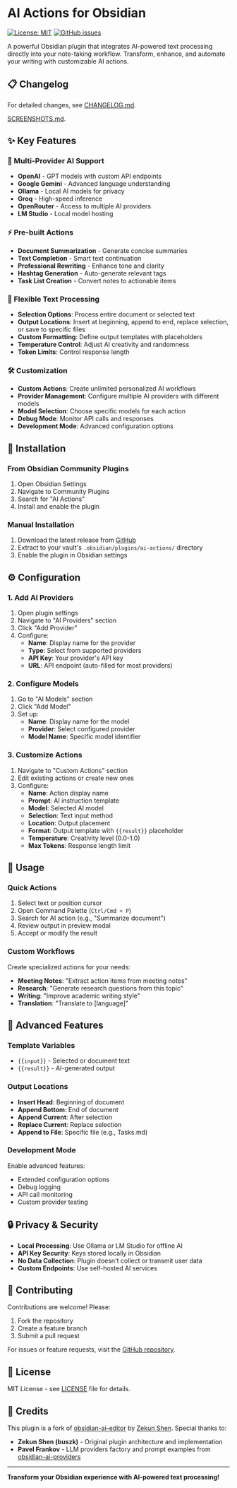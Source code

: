# AI Actions for Obsidian

[![License: MIT](https://img.shields.io/badge/License-MIT-yellow.svg)](https://opensource.org/licenses/MIT)
[![GitHub issues](https://img.shields.io/github/issues/ivan-mezentsev/obsidian-ai-actions.svg)](https://github.com/ivan-mezentsev/obsidian-ai-actions/issues)

A powerful Obsidian plugin that integrates AI-powered text processing directly into your note-taking workflow. Transform, enhance, and automate your writing with customizable AI actions.

## 📋 Changelog
For detailed changes, see [CHANGELOG.md](CHANGELOG.md).

[SCREENSHOTS.md](docs/SCREENSHOTS.md).

## ✨ Key Features

### 🤖 Multi-Provider AI Support
- **OpenAI** - GPT models with custom API endpoints
- **Google Gemini** - Advanced language understanding
- **Ollama** - Local AI models for privacy
- **Groq** - High-speed inference
- **OpenRouter** - Access to multiple AI providers
- **LM Studio** - Local model hosting

### ⚡ Pre-built Actions
- **Document Summarization** - Generate concise summaries
- **Text Completion** - Smart text continuation
- **Professional Rewriting** - Enhance tone and clarity
- **Hashtag Generation** - Auto-generate relevant tags
- **Task List Creation** - Convert notes to actionable items

### 🎯 Flexible Text Processing
- **Selection Options**: Process entire document or selected text
- **Output Locations**: Insert at beginning, append to end, replace selection, or save to specific files
- **Custom Formatting**: Define output templates with placeholders
- **Temperature Control**: Adjust AI creativity and randomness
- **Token Limits**: Control response length

### 🛠️ Customization
- **Custom Actions**: Create unlimited personalized AI workflows
- **Provider Management**: Configure multiple AI providers with different models
- **Model Selection**: Choose specific models for each action
- **Debug Mode**: Monitor API calls and responses
- **Development Mode**: Advanced configuration options

## 🚀 Installation

### From Obsidian Community Plugins
1. Open Obsidian Settings
2. Navigate to Community Plugins
3. Search for "AI Actions"
4. Install and enable the plugin

### Manual Installation
1. Download the latest release from [GitHub](https://github.com/ivan-mezentsev/obsidian-ai-actions/releases)
2. Extract to your vault's `.obsidian/plugins/ai-actions/` directory
3. Enable the plugin in Obsidian settings

## ⚙️ Configuration

### 1. Add AI Providers
1. Open plugin settings
2. Navigate to "AI Providers" section
3. Click "Add Provider"
4. Configure:
   - **Name**: Display name for the provider
   - **Type**: Select from supported providers
   - **API Key**: Your provider's API key
   - **URL**: API endpoint (auto-filled for most providers)

### 2. Configure Models
1. Go to "AI Models" section
2. Click "Add Model"
3. Set up:
   - **Name**: Display name for the model
   - **Provider**: Select configured provider
   - **Model Name**: Specific model identifier

### 3. Customize Actions
1. Navigate to "Custom Actions" section
2. Edit existing actions or create new ones
3. Configure:
   - **Name**: Action display name
   - **Prompt**: AI instruction template
   - **Model**: Selected AI model
   - **Selection**: Text input method
   - **Location**: Output placement
   - **Format**: Output template with `{{result}}` placeholder
   - **Temperature**: Creativity level (0.0-1.0)
   - **Max Tokens**: Response length limit

## 📝 Usage

### Quick Actions
1. Select text or position cursor
2. Open Command Palette (`Ctrl/Cmd + P`)
3. Search for AI action (e.g., "Summarize document")
4. Review output in preview modal
5. Accept or modify the result

### Custom Workflows
Create specialized actions for your needs:
- **Meeting Notes**: "Extract action items from meeting notes"
- **Research**: "Generate research questions from this topic"
- **Writing**: "Improve academic writing style"
- **Translation**: "Translate to [language]"

## 🔧 Advanced Features

### Template Variables
- `{{input}}` - Selected or document text
- `{{result}}` - AI-generated output

### Output Locations
- **Insert Head**: Beginning of document
- **Append Bottom**: End of document
- **Append Current**: After selection
- **Replace Current**: Replace selection
- **Append to File**: Specific file (e.g., Tasks.md)

### Development Mode
Enable advanced features:
- Extended configuration options
- Debug logging
- API call monitoring
- Custom provider testing

## 🔒 Privacy & Security

- **Local Processing**: Use Ollama or LM Studio for offline AI
- **API Key Security**: Keys stored locally in Obsidian
- **No Data Collection**: Plugin doesn't collect or transmit user data
- **Custom Endpoints**: Use self-hosted AI services

## 🤝 Contributing

Contributions are welcome! Please:
1. Fork the repository
2. Create a feature branch
3. Submit a pull request

For issues or feature requests, visit the [GitHub repository](https://github.com/ivan-mezentsev/obsidian-ai-actions).

## 📄 License

MIT License - see [LICENSE](LICENSE) file for details.

## 🙏 Credits

This plugin is a fork of [obsidian-ai-editor](https://github.com/buszk/obsidian-ai-editor) by [Zekun Shen](https://github.com/buszk). Special thanks to:

- **Zekun Shen (buszk)** - Original plugin architecture and implementation
- **Pavel Frankov** - LLM providers factory and prompt examples from [obsidian-ai-providers](https://github.com/pfrankov/obsidian-ai-providers)

---

**Transform your Obsidian experience with AI-powered text processing!**
